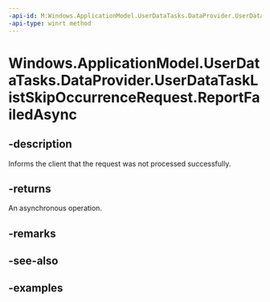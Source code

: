```yaml
---
-api-id: M:Windows.ApplicationModel.UserDataTasks.DataProvider.UserDataTaskListSkipOccurrenceRequest.ReportFailedAsync
-api-type: winrt method
---
```


<!-- Method syntax.
public IAsyncAction UserDataTaskListSkipOccurrenceRequest.ReportFailedAsync()
-->

# Windows.ApplicationModel.UserDataTasks.DataProvider.UserDataTaskListSkipOccurrenceRequest.ReportFailedAsync


## -description

Informs the client that the request was not processed successfully.

## -returns

An asynchronous operation.

## -remarks

## -see-also

## -examples

